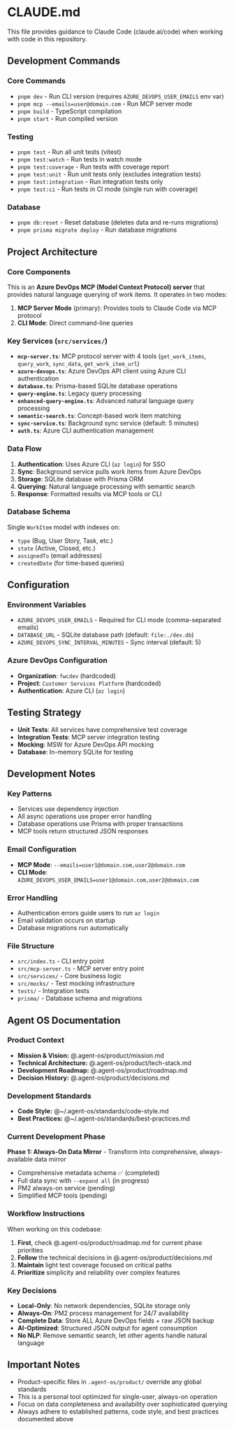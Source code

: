 # CLAUDE.md

This file provides guidance to Claude Code (claude.ai/code) when working with code in this repository.

## Development Commands

### Core Commands
- `pnpm dev` - Run CLI version (requires `AZURE_DEVOPS_USER_EMAILS` env var)
- `pnpm mcp --emails=user@domain.com` - Run MCP server mode
- `pnpm build` - TypeScript compilation
- `pnpm start` - Run compiled version

### Testing
- `pnpm test` - Run all unit tests (vitest)
- `pnpm test:watch` - Run tests in watch mode
- `pnpm test:coverage` - Run tests with coverage report
- `pnpm test:unit` - Run unit tests only (excludes integration tests)
- `pnpm test:integration` - Run integration tests only
- `pnpm test:ci` - Run tests in CI mode (single run with coverage)

### Database
- `pnpm db:reset` - Reset database (deletes data and re-runs migrations)
- `pnpm prisma migrate deploy` - Run database migrations

## Project Architecture

### Core Components

This is an **Azure DevOps MCP (Model Context Protocol) server** that provides natural language querying of work items. It operates in two modes:

1. **MCP Server Mode** (primary): Provides tools to Claude Code via MCP protocol
2. **CLI Mode**: Direct command-line queries

### Key Services (`src/services/`)

- **`mcp-server.ts`**: MCP protocol server with 4 tools (`get_work_items`, `query_work`, `sync_data`, `get_work_item_url`)
- **`azure-devops.ts`**: Azure DevOps API client using Azure CLI authentication
- **`database.ts`**: Prisma-based SQLite database operations
- **`query-engine.ts`**: Legacy query processing
- **`enhanced-query-engine.ts`**: Advanced natural language query processing
- **`semantic-search.ts`**: Concept-based work item matching
- **`sync-service.ts`**: Background sync service (default: 5 minutes)
- **`auth.ts`**: Azure CLI authentication management

### Data Flow

1. **Authentication**: Uses Azure CLI (`az login`) for SSO
2. **Sync**: Background service pulls work items from Azure DevOps
3. **Storage**: SQLite database with Prisma ORM
4. **Querying**: Natural language processing with semantic search
5. **Response**: Formatted results via MCP tools or CLI

### Database Schema

Single `WorkItem` model with indexes on:
- `type` (Bug, User Story, Task, etc.)
- `state` (Active, Closed, etc.)
- `assignedTo` (email addresses)
- `createdDate` (for time-based queries)

## Configuration

### Environment Variables
- `AZURE_DEVOPS_USER_EMAILS` - Required for CLI mode (comma-separated emails)
- `DATABASE_URL` - SQLite database path (default: `file:./dev.db`)
- `AZURE_DEVOPS_SYNC_INTERVAL_MINUTES` - Sync interval (default: 5)

### Azure DevOps Configuration
- **Organization**: `fwcdev` (hardcoded)
- **Project**: `Customer Services Platform` (hardcoded)
- **Authentication**: Azure CLI (`az login`)

## Testing Strategy

- **Unit Tests**: All services have comprehensive test coverage
- **Integration Tests**: MCP server integration testing
- **Mocking**: MSW for Azure DevOps API mocking
- **Database**: In-memory SQLite for testing

## Development Notes

### Key Patterns
- Services use dependency injection
- All async operations use proper error handling
- Database operations use Prisma with proper transactions
- MCP tools return structured JSON responses

### Email Configuration
- **MCP Mode**: `--emails=user1@domain.com,user2@domain.com`
- **CLI Mode**: `AZURE_DEVOPS_USER_EMAILS=user1@domain.com,user2@domain.com`

### Error Handling
- Authentication errors guide users to run `az login`
- Email validation occurs on startup
- Database migrations run automatically

### File Structure
- `src/index.ts` - CLI entry point
- `src/mcp-server.ts` - MCP server entry point
- `src/services/` - Core business logic
- `src/mocks/` - Test mocking infrastructure
- `tests/` - Integration tests
- `prisma/` - Database schema and migrations

## Agent OS Documentation

### Product Context
- **Mission & Vision:** @.agent-os/product/mission.md
- **Technical Architecture:** @.agent-os/product/tech-stack.md
- **Development Roadmap:** @.agent-os/product/roadmap.md
- **Decision History:** @.agent-os/product/decisions.md

### Development Standards
- **Code Style:** @~/.agent-os/standards/code-style.md
- **Best Practices:** @~/.agent-os/standards/best-practices.md

### Current Development Phase

**Phase 1: Always-On Data Mirror** - Transform into comprehensive, always-available data mirror
- Comprehensive metadata schema ✅ (completed)
- Full data sync with `--expand all` (in progress)
- PM2 always-on service (pending)
- Simplified MCP tools (pending)

### Workflow Instructions

When working on this codebase:

1. **First**, check @.agent-os/product/roadmap.md for current phase priorities
2. **Follow** the technical decisions in @.agent-os/product/decisions.md
3. **Maintain** light test coverage focused on critical paths
4. **Prioritize** simplicity and reliability over complex features

### Key Decisions

- **Local-Only**: No network dependencies, SQLite storage only
- **Always-On**: PM2 process management for 24/7 availability  
- **Complete Data**: Store ALL Azure DevOps fields + raw JSON backup
- **AI-Optimized**: Structured JSON output for agent consumption
- **No NLP**: Remove semantic search, let other agents handle natural language

## Important Notes

- Product-specific files in `.agent-os/product/` override any global standards
- This is a personal tool optimized for single-user, always-on operation
- Focus on data completeness and availability over sophisticated querying
- Always adhere to established patterns, code style, and best practices documented above